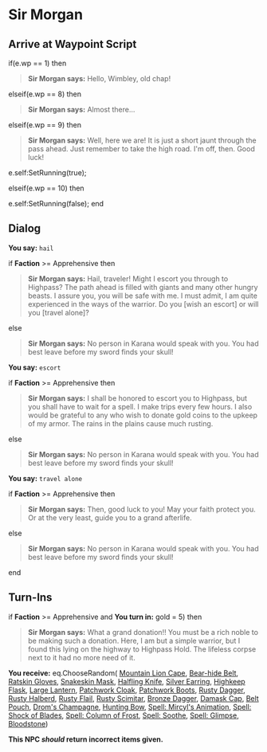 # Sir Morgan







## Arrive at Waypoint Script

if(e.wp == 1) then


>**Sir Morgan says:** Hello, Wimbley, old chap!

elseif(e.wp == 8) then


>**Sir Morgan says:** Almost there...

elseif(e.wp == 9) then


>**Sir Morgan says:** Well, here we are! It is just a short jaunt through the pass ahead. Just remember to take the high road. I'm off, then. Good luck!


e.self:SetRunning(true);

elseif(e.wp == 10) then


e.self:SetRunning(false);
end

## Dialog

**You say:** `hail`



if **Faction** >= Apprehensive then 



>**Sir Morgan says:** Hail, traveler!  Might I escort you through to Highpass? The path ahead is filled with giants and many other hungry beasts. I assure you, you will be safe with me. I must admit, I am quite experienced in the ways of the warrior. Do you [wish an escort] or will you [travel alone]?


else



>**Sir Morgan says:** No person in Karana would speak with you. You had best leave before my sword finds your skull!




**You say:** `escort`



if **Faction** >= Apprehensive then 



>**Sir Morgan says:** I shall be honored to escort you to Highpass, but you shall have to wait for a spell. I make trips every few hours. I also would be grateful to any who wish to donate gold coins to the upkeep of my armor. The rains in the plains cause much rusting.


else



>**Sir Morgan says:** No person in Karana would speak with you. You had best leave before my sword finds your skull!




**You say:** `travel alone`



if **Faction** >= Apprehensive then 



>**Sir Morgan says:** Then, good luck to you! May your faith protect you. Or at the very least, guide you to a grand afterlife.


else



>**Sir Morgan says:** No person in Karana would speak with you. You had best leave before my sword finds your skull!



end

## Turn-Ins




if **Faction** >= Apprehensive and  **You turn in:** gold = 5) then


>**Sir Morgan says:** What a grand donation!! You must be a rich noble to be making such a donation. Here, I am but a simple warrior, but I found this lying on the highway to Highpass Hold. The lifeless corpse next to it had no more need of it.


 **You receive:** eq.ChooseRandom( [Mountain Lion Cape](/item/2041), [Bear-hide Belt](/item/2904), [Ratskin Gloves](/item/2312), [Snakeskin Mask](/item/2307), [Halfling Knife](/item/8306), [Silver Earring](/item/10006), [Highkeep Flask](/item/13944), [Large Lantern](/item/13004), [Patchwork Cloak](/item/2106), [Patchwork Boots](/item/2112), [Rusty Dagger](/item/7007), [Rusty Halberd](/item/5024), [Rusty Flail](/item/6015), [Rusty Scimitar](/item/5021), [Bronze Dagger](/item/7012), [Damask Cap](/item/1331), [Belt Pouch](/item/17002), [Drom's Champagne](/item/13829), [Hunting Bow](/item/8011), [Spell: Mircyl's Animation](/item/15295), [Spell: Shock of Blades](/item/15324), [Spell: Column of Frost](/item/15380), [Spell: Soothe](/item/15501), [Spell: Glimpse](/item/15051), [Bloodstone](/item/10019)) 






**This NPC *should* return incorrect items given.**

